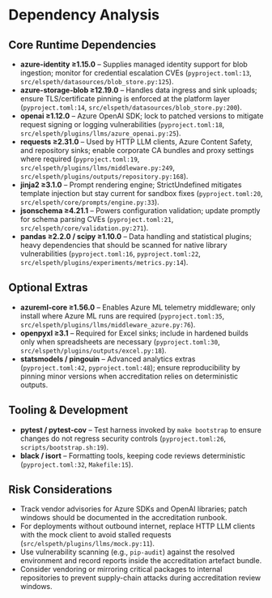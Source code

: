 # Dependency Analysis

## Core Runtime Dependencies
- **azure-identity ≥1.15.0** – Supplies managed identity support for blob ingestion; monitor for credential escalation CVEs (`pyproject.toml:13`, `src/elspeth/datasources/blob_store.py:125`).
- **azure-storage-blob ≥12.19.0** – Handles data ingress and sink uploads; ensure TLS/certificate pinning is enforced at the platform layer (`pyproject.toml:14`, `src/elspeth/datasources/blob_store.py:200`).
- **openai ≥1.12.0** – Azure OpenAI SDK; lock to patched versions to mitigate request signing or logging vulnerabilities (`pyproject.toml:18`, `src/elspeth/plugins/llms/azure_openai.py:25`).
- **requests ≥2.31.0** – Used by HTTP LLM clients, Azure Content Safety, and repository sinks; enable corporate CA bundles and proxy settings where required (`pyproject.toml:19`, `src/elspeth/plugins/llms/middleware.py:249`, `src/elspeth/plugins/outputs/repository.py:168`).
- **jinja2 ≥3.1.0** – Prompt rendering engine; StrictUndefined mitigates template injection but stay current for sandbox fixes (`pyproject.toml:20`, `src/elspeth/core/prompts/engine.py:33`).
- **jsonschema ≥4.21.1** – Powers configuration validation; update promptly for schema parsing CVEs (`pyproject.toml:21`, `src/elspeth/core/validation.py:271`).
- **pandas ≥2.2.0 / scipy ≥1.10.0** – Data handling and statistical plugins; heavy dependencies that should be scanned for native library vulnerabilities (`pyproject.toml:16`, `pyproject.toml:22`, `src/elspeth/plugins/experiments/metrics.py:14`).

## Optional Extras
- **azureml-core ≥1.56.0** – Enables Azure ML telemetry middleware; only install where Azure ML runs are required (`pyproject.toml:35`, `src/elspeth/plugins/llms/middleware_azure.py:76`).
- **openpyxl ≥3.1** – Required for Excel sinks; include in hardened builds only when spreadsheets are necessary (`pyproject.toml:30`, `src/elspeth/plugins/outputs/excel.py:18`).
- **statsmodels / pingouin** – Advanced analytics extras (`pyproject.toml:42`, `pyproject.toml:48`); ensure reproducibility by pinning minor versions when accreditation relies on deterministic outputs.

## Tooling & Development
- **pytest / pytest-cov** – Test harness invoked by `make bootstrap` to ensure changes do not regress security controls (`pyproject.toml:26`, `scripts/bootstrap.sh:19`).
- **black / isort** – Formatting tools, keeping code reviews deterministic (`pyproject.toml:32`, `Makefile:15`).

## Risk Considerations
- Track vendor advisories for Azure SDKs and OpenAI libraries; patch windows should be documented in the accreditation runbook.
- For deployments without outbound internet, replace HTTP LLM clients with the mock client to avoid stalled requests (`src/elspeth/plugins/llms/mock.py:11`).
- Use vulnerability scanning (e.g., `pip-audit`) against the resolved environment and record reports inside the accreditation artefact bundle.
- Consider vendoring or mirroring critical packages to internal repositories to prevent supply-chain attacks during accreditation review windows.
